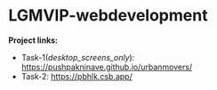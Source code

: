 # LGMVIP-webdevelopment

**Project links:**
* Task-1(*desktop_screens_only*): https://pushpakninave.github.io/urbanmovers/
* Task-2: https://pbhlk.csb.app/

